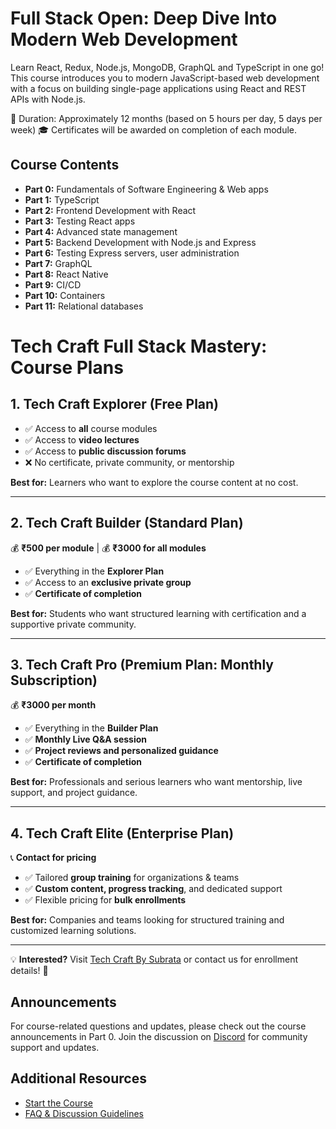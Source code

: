 # Full Stack Open: Deep Dive Into Modern Web Development

Learn React, Redux, Node.js, MongoDB, GraphQL and TypeScript in one go! This course introduces you to modern JavaScript-based web development with a focus on building single-page applications using React and REST APIs with Node.js.

📅 Duration: Approximately 12 months (based on 5 hours per day, 5 days per week)
🎓 Certificates will be awarded on completion of each module.

## Course Contents

- **Part 0:** Fundamentals of Software Engineering & Web apps
- **Part 1:** TypeScript
- **Part 2:** Frontend Development with React
- **Part 3:** Testing React apps
- **Part 4:** Advanced state management
- **Part 5:** Backend Development with Node.js and Express
- **Part 6:** Testing Express servers, user administration
- **Part 7:** GraphQL
- **Part 8:** React Native
- **Part 9:** CI/CD
- **Part 10:** Containers
- **Part 11:** Relational databases

# Tech Craft Full Stack Mastery: Course Plans

## 1. Tech Craft Explorer (Free Plan)
- ✅ Access to **all** course modules  
- ✅ Access to **video lectures**  
- ✅ Access to **public discussion forums**  
- ❌ No certificate, private community, or mentorship  

**Best for:** Learners who want to explore the course content at no cost.  

---

## 2. Tech Craft Builder (Standard Plan)
💰 **₹500 per module** | 💰 **₹3000 for all modules**  
- ✅ Everything in the **Explorer Plan**  
- ✅ Access to an **exclusive private group**  
- ✅ **Certificate of completion**  

**Best for:** Students who want structured learning with certification and a supportive private community.  

---

## 3. Tech Craft Pro (Premium Plan: Monthly Subscription)
💰 **₹3000 per month**  
- ✅ Everything in the **Builder Plan**  
- ✅ **Monthly Live Q&A session**
- ✅ **Project reviews and personalized guidance**  
- ✅ **Certificate of completion**  

**Best for:** Professionals and serious learners who want mentorship, live support, and project guidance.  

---

## 4. Tech Craft Elite (Enterprise Plan)
📞 **Contact for pricing**  
- ✅ Tailored **group training** for organizations & teams  
- ✅ **Custom content, progress tracking**, and dedicated support  
- ✅ Flexible pricing for **bulk enrollments**  

**Best for:** Companies and teams looking for structured training and customized learning solutions.  

---

💡 **Interested?** Visit [Tech Craft By Subrata](https://techcraftcourse.subraatakumar.com/) or contact us for enrollment details! 🚀  


## Announcements

For course-related questions and updates, please check out the course announcements in Part 0. Join the discussion on [Discord](https://study.cs.helsinki.fi/discord/join/fullstack) for community support and updates.


## Additional Resources

- [Start the Course](https://techcraftcourse.subraatakumar.com/)
- [FAQ & Discussion Guidelines](#)


